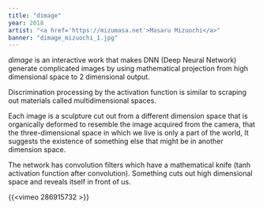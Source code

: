```yaml
---
title: "dimage"
year: 2018
artist: "<a href='https://mizumasa.net'>Masaru Mizuochi</a>"
banner: "dimage_mizuochi_1.jpg"
---
```


*dimage* is an interactive work that makes DNN (Deep Neural Network) generate complicated images by using mathematical projection from high dimensional space to 2 dimensional output.

Discrimination processing by the activation function is similar to scraping out materials called multidimensional spaces.

Each image is a sculpture cut out from a different dimension space that is organically deformed to resemble the image acquired from the camera, that the three-dimensional space in which we live is only a part of the world, It suggests the existence of something else that might be in another dimension space.

The network has convolution filters which have a mathematical knife (tanh activation function after convolution). Something cuts out high dimensional space and reveals itself in front of us.

{{<vimeo 286915732 >}}
